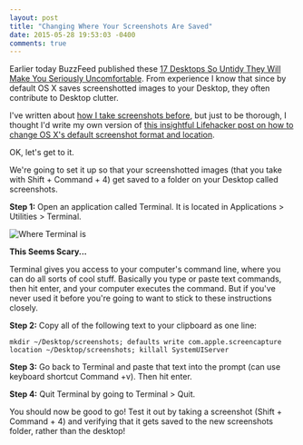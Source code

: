 ```yaml
---
layout: post
title: "Changing Where Your Screenshots Are Saved"
date: 2015-05-28 19:53:03 -0400
comments: true
---
```


Earlier today BuzzFeed published these [17 Desktops So Untidy They Will Make You Seriously Uncomfortable](http://www.buzzfeed.com/lukebailey/desktop-stuff). From experience I know that since by default OS X saves screenshotted images to your Desktop, they often contribute to Desktop clutter. 

<!-- more -->

I've written about [how I take screenshots before](http://sts10.github.io/blog/2014/12/06/screenshots-mouse-trick/), but just to be thorough, I thought I'd write my own version of [this insightful Lifehacker post on how to change OS X's default screenshot format and location](http://lifehacker.com/quickly-change-os-xs-default-screenshot-format-and-loc-1489014578). 

OK, let's get to it. 

We're going to set it up so that your screenshotted images (that you take with Shift + Command + 4) get saved to a folder on your Desktop called screenshots. 

**Step 1:** Open an application called Terminal. It is located in Applications > Utilities > Terminal. 

![Where Terminal is](http://dl.dropboxusercontent.com/s/x4g4joq854vglm1/2015-05-28%20at%208.08%20PM.png)

**This Seems Scary...**

Terminal gives you access to your computer's command line, where you can do all sorts of cool stuff. Basically you type or paste text commands, then hit enter, and your computer executes the command. But if you've never used it before you're going to want to stick to these instructions closely.

**Step 2:** Copy all of the following text to your clipboard as one line:

`mkdir ~/Desktop/screenshots; defaults write com.apple.screencapture location ~/Desktop/screenshots; killall SystemUIServer`

**Step 3:** Go back to Terminal and paste that text into the prompt (can use keyboard shortcut Command +v). Then hit enter.

**Step 4:** Quit Terminal by going to Terminal > Quit.

You should now be good to go! Test it out by taking a screenshot (Shift + Command + 4) and verifying that it gets saved to the new screenshots folder, rather than the desktop! 
